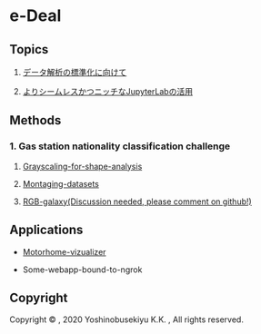 # e-Deal

## Topics

1. [データ解析の標準化に向けて](https://colab.research.google.com/github/yoshinobu-sekiyu/e-Deal/blob/master/colab.google.com/Dataanalysis-standardization-1.ipynb)

2. [よりシームレスかつニッチなJupyterLabの活用](https://colab.research.google.com/github/yoshinobu-sekiyu/e-Deal/blob/master/colab.google.com/Dataanalysis-standardization-2.ipynb)

## Methods

### 1. Gas station nationality classification challenge

1. [Grayscaling-for-shape-analysis](https://colab.research.google.com/github/yoshinobu-sekiyu/e-Deal/blob/master/colab.google.com/Gas-station-nationality-classification-1.ipynb)

2. [Montaging-datasets](https://colab.research.google.com/github/yoshinobu-sekiyu/e-Deal/blob/master/colab.google.com/Gas-station-nationality-classification-2.ipynb)

3. [RGB-galaxy(Discussion needed, please comment on github!)](https://colab.research.google.com/github/yoshinobu-sekiyu/e-Deal/blob/master/colab.google.com/Gas-station-nationality-classification-3.ipynb)

## Applications

* [Motorhome-vizualizer](https://yoshinobu-sekiyu.github.io/e-Deal)

* Some-webapp-bound-to-ngrok

## Copyright

Copyright ©︎ , 2020 Yoshinobusekiyu K.K. , All rights reserved.
